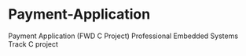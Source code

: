 # Payment-Application
Payment Application (FWD C Project)
Professional Embedded Systems Track C project
